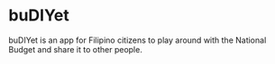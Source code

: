 buDIYet
=======
buDIYet is an app for Filipino citizens to play around with the National Budget and share it to other people. 
